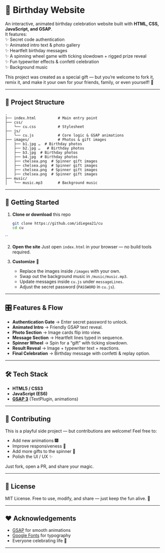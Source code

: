 
# 🎉 Birthday Website  

An interactive, animated birthday celebration website built with **HTML, CSS, JavaScript, and GSAP**.  
It features:  
✨ Secret code authentication  
✨ Animated intro text & photo gallery  
✨ Heartfelt birthday messages  
✨ A spinning wheel game with ticking slowdown + rigged prize reveal  
✨ Fun typewriter effects & confetti celebration  
✨ Background music  

This project was created as a special gift — but you’re welcome to fork it, remix it, and make it your own for your friends, family, or even yourself! 🥳  

---

## 📂 Project Structure  

```
.
├── index.html          # Main entry point
├── css/
│   └── cu.css          # Stylesheet
├── js/
│   └── cu.js           # Core logic & GSAP animations
├── images/             # Photos & gift images
│   ├── b1.jpg …  # Birthday photos
│   ├── b2.jpg …   # Birthday photos
│   ├── b3.jpg  # Birthday photos
│   ├── b4.jpg  # Birthday photos
│   ├── chelsea.png  # Spinner gift images
│   ├── chelsea.png  # Spinner gift images
│   ├── chelsea.png  # Spinner gift images
│   ├── chelsea.png  # Spinner gift images
├── music/
│   └── music.mp3       # Background music

````

---

## 🚀 Getting Started  

1. **Clone or download** this repo  
   ```bash
   git clone https://github.com/idiegea21/cu
   cd cu
``

2. **Open the site**
   Just open `index.html` in your browser — no build tools required.

3. **Customize** 🎨

   * Replace the images inside `/images` with your own.
   * Swap out the background music in `/music/music.mp3`.
   * Update messages inside `cu.js` under `messageLines`.
   * Adjust the secret password (`PASSWORD` in `cu.js`).

---

## 🎛 Features & Flow

* **Authentication Gate** → Enter secret password to unlock.
* **Animated Intro** → Friendly GSAP text reveal.
* **Photo Section** → Image cards flip into view.
* **Message Section** → Heartfelt lines typed in sequence.
* **Spinner Wheel** → Spin for a “gift” with ticking slowdown.
* **Result Reveal** → Image + typewriter text + reactions.
* **Final Celebration** → Birthday message with confetti & replay option.

---

## 🛠 Tech Stack

* **HTML5 / CSS3**
* **JavaScript (ES6)**
* **[GSAP 3](https://greensock.com/gsap/)** (TextPlugin, animations)

---

## 🤝 Contributing

This is a playful side project — but contributions are welcome!
Feel free to:

* Add new animations 🎆
* Improve responsiveness 📱
* Add more gifts to the spinner 🎁
* Polish the UI / UX ✨

Just fork, open a PR, and share your magic.

---

## 📜 License

MIT License.
Free to use, modify, and share — just keep the fun alive. 🎂

---

## ❤️ Acknowledgements

* [GSAP](https://greensock.com/gsap/) for smooth animations
* [Google Fonts](https://fonts.google.com/) for typography
* Everyone celebrating life 🎉

---
